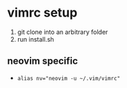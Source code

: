 # vimrc setup
1. git clone into an arbitrary folder
2. run install.sh

## neovim specific
- `alias nv="neovim -u ~/.vim/vimrc"`
